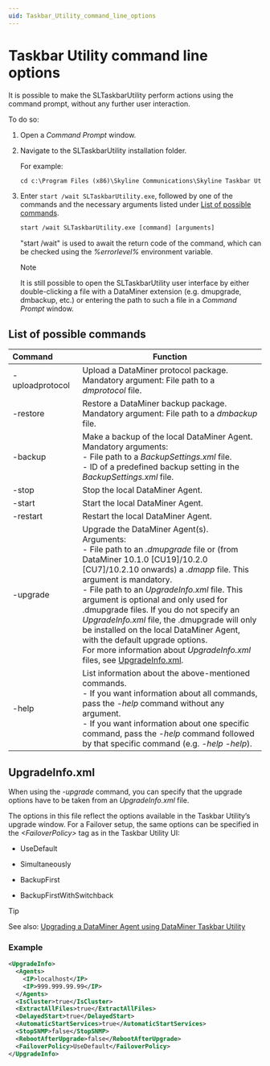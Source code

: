 ```yaml
---
uid: Taskbar_Utility_command_line_options
---
```


# Taskbar Utility command line options

It is possible to make the SLTaskbarUtility perform actions using the command prompt, without any further user interaction.

To do so:

1. Open a *Command Prompt* window.

1. Navigate to the SLTaskbarUtility installation folder.

   For example:

   ```txt
   cd c:\Program Files (x86)\Skyline Communications\Skyline Taskbar Utility
   ```

1. Enter `start /wait SLTaskbarUtility.exe`, followed by one of the commands and the necessary arguments listed under [List of possible commands](#list-of-possible-commands).

   ```txt
   start /wait SLTaskbarUtility.exe [command] [arguments]
    ```

   "start /wait" is used to await the return code of the command, which can be checked using the *%errorlevel%* environment variable.

   > [!NOTE]
   > It is still possible to open the SLTaskbarUtility user interface by either double-clicking a file with a DataMiner extension (e.g. dmupgrade, dmbackup, etc.) or entering the path to such a file in a *Command Prompt* window.

## List of possible commands

| Command&nbsp;&nbsp;&nbsp;&nbsp;&nbsp;&nbsp;&nbsp;&nbsp;&nbsp;&nbsp; | Function |
|--|--|
| -uploadprotocol | Upload a DataMiner protocol package.<br> Mandatory argument: File path to a *dmprotocol* file. |
| -restore | Restore a DataMiner backup package.<br> Mandatory argument: File path to a *dmbackup* file. |
| -backup | Make a backup of the local DataMiner Agent.<br> Mandatory arguments:<br> -  File path to a *BackupSettings.xml* file.<br> -  ID of a predefined backup setting in the *BackupSettings.xml* file. |
| -stop | Stop the local DataMiner Agent. |
| -start | Start the local DataMiner Agent. |
| -restart | Restart the local DataMiner Agent. |
| -upgrade | Upgrade the DataMiner Agent(s).<br> Arguments:<br> -  File path to an *.dmupgrade* file or (from DataMiner 10.1.0 [CU19]/10.2.0 [CU7]/10.2.10 onwards) a *.dmapp* file. This argument is mandatory.<br> -  File path to an *UpgradeInfo.xml* file. This argument is optional and only used for .dmupgrade files. If you do not specify an *UpgradeInfo.xml* file, the .dmupgrade will only be installed on the local DataMiner Agent, with the default upgrade options.<br> For more information about *UpgradeInfo.xml* files, see [UpgradeInfo.xml](#upgradeinfoxml). |
| -help | List information about the above-mentioned commands.<br> -  If you want information about all commands, pass the *-help* command without any argument.<br> -  If you want information about one specific command, pass the *-help* command followed by that specific command (e.g. *-help -help*). |

## UpgradeInfo.xml

When using the *-upgrade* command, you can specify that the upgrade options have to be taken from an *UpgradeInfo.xml* file.

The options in this file reflect the options available in the Taskbar Utility’s upgrade window. For a Failover setup, the same options can be specified in the *\<FailoverPolicy>* tag as in the Taskbar Utility UI:

- UseDefault

- Simultaneously

- BackupFirst

- BackupFirstWithSwitchback

> [!TIP]
> See also: [Upgrading a DataMiner Agent using DataMiner Taskbar Utility](xref:Upgrading_a_DataMiner_Agent_using_DataMiner_Taskbar_Utility)

### Example

```xml
<UpgradeInfo>
  <Agents>
    <IP>localhost</IP>
    <IP>999.999.99.99</IP>
  </Agents>
  <IsCluster>true</IsCluster>
  <ExtractAllFiles>true</ExtractAllFiles>
  <DelayedStart>true</DelayedStart>
  <AutomaticStartServices>true</AutomaticStartServices>
  <StopSNMP>false</StopSNMP>
  <RebootAfterUpgrade>false</RebootAfterUpgrade>
  <FailoverPolicy>UseDefault</FailoverPolicy>
</UpgradeInfo>
```
